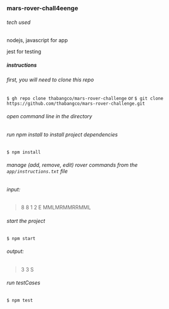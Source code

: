 ### mars-rover-chall4eenge

###### tech used

nodejs, javascript for app

jest for testing

##### instructions

###### first, you will need to clone this repo

`$ gh repo clone thabangco/mars-rover-challenge`
or
`$ git clone https://github.com/thabangco/mars-rover-challenge.git`

###### open command line in the directory

###### run npm install to install project dependencies

`$ npm install`


###### manage (add, remove, edit) rover commands from the `app/instructions.txt` file

###### input:

> 8 8
> 1 2 E
> MMLMRMMRRMML


###### start the project

`$ npm start`

###### output:

> 3 3 S

###### run testCases

`$ npm test`
